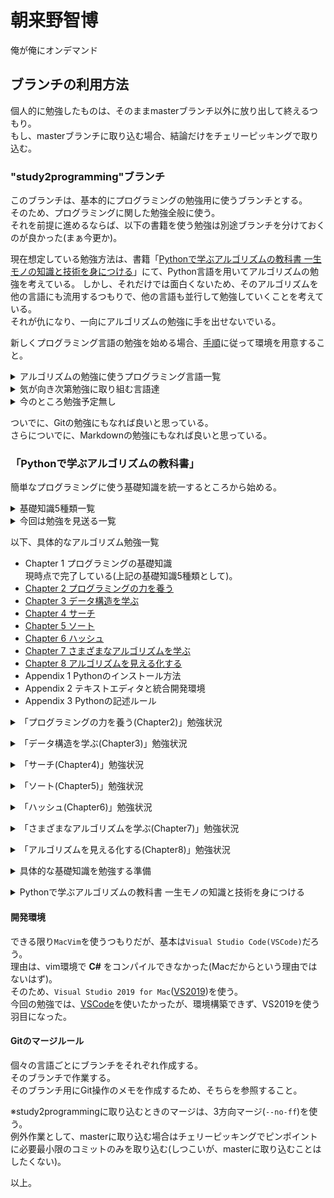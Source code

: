 # 朝来野智博
俺が俺にオンデマンド

<a name="HowToUseTheBranch"></a>
## ブランチの利用方法
個人的に勉強したものは、そのままmasterブランチ以外に放り出して終えるつもり。  
もし、masterブランチに取り込む場合、結論だけをチェリーピッキングで取り込む。  

<a name="study2programmingBranch"></a>
### "study2programming"ブランチ
このブランチは、基本的にプログラミングの勉強用に使うブランチとする。  
そのため、プログラミングに関した勉強全般に使う。  
それを前提に進めるならば、以下の書籍を使う勉強は別途ブランチを分けておくのが良かった(まぁ今更か)。  

現在想定している勉強方法は、書籍「[Pythonで学ぶアルゴリズムの教科書 一生モノの知識と技術を身につける](https://book.impress.co.jp/books/1120101024)」にて、Python言語を用いてアルゴリズムの勉強を考えている。
しかし、それだけでは面白くないため、そのアルゴリズムを他の言語にも流用するつもりで、他の言語も並行して勉強していくことを考えている。  
それが仇になり、一向にアルゴリズムの勉強に手を出せないでいる。  

新しくプログラミング言語の勉強を始める場合、[手順](#PythonSpecificAlgorithmStudyProcedure)に従って環境を用意すること。  


<details><summary>アルゴリズムの勉強に使うプログラミング言語一覧</summary>

今回勉強するプログラミング言語が以下になる。  
正確に言うならば、勉強した項目を以下に挙げているだけで、以下のプログラミング言語でアルゴリズムの勉強をするかどうかは別問題。  

* 基礎知識5種類を勉強するプログラミング言語。  
  * [Python](https://www.python.jp)  
    * [x] 変数2021/08/06  
    * [x] 配列2021/08/11  
    * [x] 条件分岐2021/08/12  
    * [x] 繰り返し2021/08/22  
    * [x] 関数2021/08/23  
  * [Go](https://golang.org)  
    * [x] 変数2021/08/07  
    * [x] 配列2021/09/28  
      スライスを優先利用した方が良い？  
    * [x] 条件分岐2021/09/29  
    * [x] 繰り返し2021/09/29  
    * [x] 関数2021/09/29  
  * [C](https://clang.llvm.org)  
    * [x] 変数2021/08/11  
    * [x] 配列2021/09/04  
    * [x] 条件分岐2021/09/14  
    * [x] 繰り返し2021/09/14  
    * [x] 関数2021/09/14  
  * [C++](https://cpprefjp.github.io)  
    * [x] 変数2021/08/18  
    * [ ] 配列  
    * [ ] 条件分岐  
    * [ ] 繰り返し  
    * [ ] 関数  
  * [C#](https://docs.microsoft.com/ja-jp/dotnet/csharp/)  
    * [x] 変数2021/08/20  
      コミット失敗？  
      **\*.csproj.user**がコミット対象外になっていた(いいのか？)。  
    * [x] 配列2021/09/19  
      矩形配列のこと。  
    * [x] 条件分岐2021/09/30  
    * [x] 繰り返し2021/09/30  
    * [x] 関数2021/10/01  
  * [Perl](https://www.perl.org)  
    * [x] 変数2021/08/29  
    * [x] 配列2021/08/31  
    * [x] 条件分岐2021/09/02  
    * [x] 繰り返し2021/09/02  
    * [x] 関数2021/09/02  
  * [Java](https://docs.oracle.com/en/java/)  
    * [x] 変数2021/08/21  
    * [x] 配列2021/09/18  
    * [x] 条件分岐2021/09/19  
    * [x] 繰り返し2021/09/19  
    * [x] 関数2021/09/20  
  * [vim script](https://vim-jp.org/vimdoc-ja/usr_41.html)  
    * [x] 変数2021/08/14  
    * [x] 配列2021/08/14  
    * [x] 条件分岐2021/08/15  
    * [x] 繰り返し2021/08/15  
    * [x] 関数2021/08/15  
  * [Rust](https://doc.rust-jp.rs/rust-by-example-ja/index.html)  
    * [x] 変数2021/09/12  
    * [x] 配列2021/10/03  
      配列のキャスト方法が不明なまま。  
    * [x] 条件分岐2021/10/23  
    * [x] 繰り返し2021/10/23  
    * [x] 関数2021/10/23  
  * [JavaScript](https://developer.mozilla.org/ja/docs/Web/JavaScript)  
    * [ ] 変数  
    * [ ] 配列  
    * [x] 条件分岐2022/02/17  
    * [x] 繰り返し2022/02/19  
    * [ ] 関数  

さわり程度の勉強になるため、今後はここから発展させていく。  
要は、今回たまたまアルゴリズムの勉強として上記の項目になっているだけであって、深掘りしていく場合は、この一覧を元につぎはぎしていくということ。  

</details>

<details><summary>気が向き次第勉強に取り組む言語達</summary>

* Godot script  
* VBA  
* PowerShell  
* Kotlin  
* Node.js  
* V  
* Ruby  
* Elm  
* Erlang  
* Haskell  
* OCaml  

</details>

<details><summary>今のところ勉強予定無し</summary>

* AutoHotKey  
* COBOL  
* D  
* HTML  
* Lisp  
* Lua  
* [Nim](https://nim-lang.org)  
* PHP  
* Pascal  
* Prolog
* React  
* Swift  
* TypeScript  

</details>

ついでに、Gitの勉強にもなれば良いと思っている。  
さらについでに、Markdownの勉強にもなれば良いと思っている。  


<a name="PythonAcquireKnowledgeAndSkillsOfLifelongThings"></a>
### 「Pythonで学ぶアルゴリズムの教科書」
簡単なプログラミングに使う基礎知識を統一するところから始める。  

<details><summary>基礎知識5種類一覧</summary>

* 変数  
* 配列  
  ここでのPythoでは、`リスト(list)`を配列と呼んでいる。  
* 条件分岐  
* 繰り返し  
* 関数  

</details>

<details><summary>今回は勉強を見送る一覧</summary>

今回勉強するアルゴリズムに全く無関係なのが理由なので、他で必要になり次第、勉強していく。  

* 基礎知識からの広がり。  
  * [ ] 構造体  
  * [ ] タプル  
  * [ ] null  
  * [ ] さらに範囲を広げる。  
        [ ] コレクション  
        [ ] ジェネリクス  
        [ ] ラムダ式  
            Pythonの配列(リスト)で必要になる。  
        [ ] 並列処理  
        [ ] 並行処理  

* オブジェクト指向を深めるならば、以下の範囲にも手を出す。  
  * [ ] 継承  
  * [ ] カプセル化  
  * [ ] パーシャルクラス  
    これは何？  
  * [ ] ポリモーフィズム  
  * [ ] インタフェイス  
  * [ ] 型スイッチ  

* 例外処理  
  オブジェクト指向言語であれば使える？  
  * [ ] try〜catch  
  * [ ] 例外クラス  
  * [ ] throw文  

* 正規表現  

</details>

<a name="algorithmAcquireKnowledgeAndSkillsOfLifelongThings"></a>
以下、具体的なアルゴリズム勉強一覧  
* Chapter 1 プログラミングの基礎知識  
  現時点で完了している(上記の基礎知識5種類として)。  
* [Chapter 2 プログラミングの力を養う](#developProgrammingSkillsOverviewChapter2tablecontents)  
* [Chapter 3 データ構造を学ぶ](#learnDataStructuresOverviewChapter3tablecontents)  
* [Chapter 4 サーチ](#searchOverviewChapter4tablecontents)  
* [Chapter 5 ソート](#sortOverviewChapter5tablecontents)  
* [Chapter 6 ハッシュ](#hashOverviewChapter6tablecontents)  
* [Chapter 7 さまざまなアルゴリズムを学ぶ](#learnVariousAlgorithmsOverviewChapter7tablecontents)  
* [Chapter 8 アルゴリズムを見える化する](#visualizeTheAlgorithmOverviewChapter8tablecontents)  
* Appendix 1 Pythonのインストール方法  
* Appendix 2 テキストエディタと統合開発環境  
* Appendix 3 Pythonの記述ルール  

<a name="developProgrammingSkillsOverviewChapter2tablecontents"></a>
<details><summary>「プログラミングの力を養う(Chapter2)」勉強状況</summary>

* アルゴリズムの勉強に使うプログラミング言語  
  * [x] [Python](./Python言語/README.md)  
    * 平均値を求める。  
    * 1からnまで足し合わせる。  
    * 九九の式を出力する。  
    * 素数を求める。  
    * nの階乗(n!)を求める。  
    * エラトステネスの篩(フルイ)  
    * n進法を理解する。  
  * [ ] [Go](https://golang.org)  
    * 平均値を求める。  
    * 1からnまで足し合わせる。  
    * 九九の式を出力する。  
    * 素数を求める。  
    * nの階乗(n!)を求める。  
    * エラトステネスの篩(フルイ)  
    * n進法を理解する。  
  * [ ] [C](https://clang.llvm.org)  
    * 平均値を求める。  
    * 1からnまで足し合わせる。  
    * 九九の式を出力する。  
    * 素数を求める。  
    * nの階乗(n!)を求める。  
    * エラトステネスの篩(フルイ)  
    * n進法を理解する。  
  * [ ] [C++](https://cpprefjp.github.io)  
    * 平均値を求める。  
    * 1からnまで足し合わせる。  
    * 九九の式を出力する。  
    * 素数を求める。  
    * nの階乗(n!)を求める。  
    * エラトステネスの篩(フルイ)  
    * n進法を理解する。  
  * [ ] [C#](https://docs.microsoft.com/ja-jp/dotnet/csharp/)  
    * 平均値を求める。  
    * 1からnまで足し合わせる。  
    * 九九の式を出力する。  
    * 素数を求める。  
    * nの階乗(n!)を求める。  
    * エラトステネスの篩(フルイ)  
    * n進法を理解する。  
  * [x] [Perl](./Perl言語/README.md)  
    * 平均値を求める。  
    * 1からnまで足し合わせる。  
    * 九九の式を出力する。  
    * 素数を求める。  
    * nの階乗(n!)を求める。  
    * エラトステネスの篩(フルイ)  
    * n進法を理解する。  
  * [ ] [Java](https://docs.oracle.com/en/java/)  
    * 平均値を求める。  
    * 1からnまで足し合わせる。  
    * 九九の式を出力する。  
    * 素数を求める。  
    * nの階乗(n!)を求める。  
    * エラトステネスの篩(フルイ)  
    * n進法を理解する。  
  * [x] [vim9script](./vimScript言語/README.md)  
    * 平均値を求める。  
    * 1からnまで足し合わせる。  
    * 九九の式を出力する。  
    * 素数を求める。  
    * nの階乗(n!)を求める。  
    * エラトステネスの篩(フルイ)  
    * n進法を理解する。  
  * [ ] [Rust](https://doc.rust-jp.rs/book-ja/index.html)  
    * 平均値を求める。  
    * 1からnまで足し合わせる。  
    * 九九の式を出力する。  
    * 素数を求める。  
    * nの階乗(n!)を求める。  
    * エラトステネスの篩(フルイ)  
    * n進法を理解する。  
  * [ ] [JavaScript](https://developer.mozilla.org/ja/docs/Web/JavaScript)  
    * 平均値を求める。  
    * 1からnまで足し合わせる。  
    * 九九の式を出力する。  
    * 素数を求める。  
    * nの階乗(n!)を求める。  
    * エラトステネスの篩(フルイ)  
    * n進法を理解する。  

</details>

<a name="learnDataStructuresOverviewChapter3tablecontents"></a>
<details><summary>「データ構造を学ぶ(Chapter3)」勉強状況</summary>

* アルゴリズムの勉強に使うプログラミング言語  
  * [ ] [Python](https://www.python.jp)  
    * スタック  
    * キュー  
    * リスト  
    * 木  
    * グラフ  
    * データを保存する(Pythonのファイル処理)  
  * [ ] [Go](https://golang.org)  
    * スタック  
    * キュー  
    * リスト  
    * 木  
    * グラフ  
    * データを保存する(Pythonのファイル処理をGoに置き換える)  
  * [ ] [C](https://clang.llvm.org)  
    * スタック  
    * キュー  
    * リスト  
    * 木  
    * グラフ  
    * データを保存する(Pythonのファイル処理をCに置き換える)  
  * [ ] [C++](https://cpprefjp.github.io)  
    * スタック  
    * キュー  
    * リスト  
    * 木  
    * グラフ  
    * データを保存する(Pythonのファイル処理をC++に置き換える)  
  * [ ] [C#](https://docs.microsoft.com/ja-jp/dotnet/csharp/)  
    * スタック  
    * キュー  
    * リスト  
    * 木  
    * グラフ  
    * データを保存する(Pythonのファイル処理をC#に置き換える)  
  * [ ] [Perl](https://www.perl.org)  
    * スタック  
    * キュー  
    * リスト  
    * 木  
    * グラフ  
    * データを保存する(Pythonのファイル処理をPerlに置き換える)  
  * [ ] [Java](https://docs.oracle.com/en/java/)  
    * スタック  
    * キュー  
    * リスト  
    * 木  
    * グラフ  
    * データを保存する(Pythonのファイル処理をJavaに置き換える)  
  * [ ] [vim9script](https://vim-jp.org/vimdoc-ja/usr_41.html)  
    * スタック  
    * キュー  
    * リスト  
    * 木  
    * グラフ  
    * データを保存する(Pythonのファイル処理をvim9scriptに置き換える)  
  * [ ] [Rust](https://doc.rust-jp.rs/book-ja/index.html)  
    * スタック  
    * キュー  
    * リスト  
    * 木  
    * グラフ  
    * データを保存する(Pythonのファイル処理をRustに置き換える)  
  * [ ] [JavaScript](https://developer.mozilla.org/ja/docs/Web/JavaScript)  
    * スタック  
    * キュー  
    * リスト  
    * 木  
    * グラフ  
    * データを保存する(Pythonのファイル処理をJavaScriptに置き換える)  

</details>

<a name="searchOverviewChapter4tablecontents"></a>
<details><summary>「サーチ(Chapter4)」勉強状況</summary>

* アルゴリズムの勉強に使うプログラミング言語  
  * [ ] [Python](https://www.python.jp)  
    * 線形探索  
    * 二分探索  
    * 木探索  
    * 計算量について知る  
    * ランダウの記号  
    * 数当てゲーム  
    * ビット演算を学ぶ  
  * [ ] [Go](https://golang.org)  
    * 線形探索  
    * 二分探索  
    * 木探索  
    * 計算量について知る  
    * ランダウの記号  
    * 数当てゲーム  
    * ビット演算を学ぶ  
  * [ ] [C](https://clang.llvm.org)  
    * 線形探索  
    * 二分探索  
    * 木探索  
    * 計算量について知る  
    * ランダウの記号  
    * 数当てゲーム  
    * ビット演算を学ぶ  
  * [ ] [C++](https://cpprefjp.github.io)  
    * 線形探索  
    * 二分探索  
    * 木探索  
    * 計算量について知る  
    * ランダウの記号  
    * 数当てゲーム  
    * ビット演算を学ぶ  
  * [ ] [C#](https://docs.microsoft.com/ja-jp/dotnet/csharp/)  
    * 線形探索  
    * 二分探索  
    * 木探索  
    * 計算量について知る  
    * ランダウの記号  
    * 数当てゲーム  
    * ビット演算を学ぶ  
  * [ ] [Perl](https://www.perl.org)  
    * 線形探索  
    * 二分探索  
    * 木探索  
    * 計算量について知る  
    * ランダウの記号  
    * 数当てゲーム  
    * ビット演算を学ぶ  
  * [ ] [Java](https://docs.oracle.com/en/java/)  
    * 線形探索  
    * 二分探索  
    * 木探索  
    * 計算量について知る  
    * ランダウの記号  
    * 数当てゲーム  
    * ビット演算を学ぶ  
  * [ ] [vim9script](https://vim-jp.org/vimdoc-ja/usr_41.html)  
    * 線形探索  
    * 二分探索  
    * 木探索  
    * 計算量について知る  
    * ランダウの記号  
    * 数当てゲーム  
    * ビット演算を学ぶ  
  * [ ] [Rust](https://doc.rust-jp.rs/book-ja/index.html)  
    * 線形探索  
    * 二分探索  
    * 木探索  
    * 計算量について知る  
    * ランダウの記号  
    * 数当てゲーム  
    * ビット演算を学ぶ  
  * [ ] [JavaScript](https://developer.mozilla.org/ja/docs/Web/JavaScript)  
    * 線形探索  
    * 二分探索  
    * 木探索  
    * 計算量について知る  
    * ランダウの記号  
    * 数当てゲーム  
    * ビット演算を学ぶ  

</details>

<a name="sortOverviewChapter5tablecontents"></a>
<details><summary>「ソート(Chapter5)」勉強状況</summary>

* アルゴリズムの勉強に使うプログラミング言語  
  * [ ] [Python](https://www.python.jp)  
    * 選択ソート  
    * バブルソート  
    * 挿入ソート  
    * クイックソート  
    * マージソート  
    * ヒープソート  
    * クイックソートの再起の過程を出力する。  
    * 再帰関数を用いたマージソート。  
    * Pythonのソート命令とheapqモジュールの使い方。  
    * ソートの計算量と計算時間。  
  * [ ] [Go](https://golang.org)  
    * 選択ソート  
    * バブルソート  
    * 挿入ソート  
    * クイックソート  
    * マージソート  
    * ヒープソート  
    * クイックソートの再起の過程を出力する。  
    * 再帰関数を用いたマージソート。  
    * Pythonのソート命令とheapqモジュールの使い方。  
      Go言語に置き換え可能か調べるとこからが作業開始になる。  
    * ソートの計算量と計算時間。  
  * [ ] [C](https://clang.llvm.org)  
    * 選択ソート  
    * バブルソート  
    * 挿入ソート  
    * クイックソート  
    * マージソート  
    * ヒープソート  
    * クイックソートの再起の過程を出力する。  
    * 再帰関数を用いたマージソート。  
    * Pythonのソート命令とheapqモジュールの使い方。  
      C言語に置き換え可能か調べるとこからが作業開始になる。  
    * ソートの計算量と計算時間。  
  * [ ] [C++](https://cpprefjp.github.io)  
    * 選択ソート  
    * バブルソート  
    * 挿入ソート  
    * クイックソート  
    * マージソート  
    * ヒープソート  
    * クイックソートの再起の過程を出力する。  
    * 再帰関数を用いたマージソート。  
    * Pythonのソート命令とheapqモジュールの使い方。  
      C++言語に置き換え可能か調べるとこからが作業開始になる。  
    * ソートの計算量と計算時間。  
  * [ ] [C#](https://docs.microsoft.com/ja-jp/dotnet/csharp/)  
    * 選択ソート  
    * バブルソート  
    * 挿入ソート  
    * クイックソート  
    * マージソート  
    * ヒープソート  
    * クイックソートの再起の過程を出力する。  
    * 再帰関数を用いたマージソート。  
    * Pythonのソート命令とheapqモジュールの使い方。  
      C#言語に置き換え可能か調べるとこからが作業開始になる。  
    * ソートの計算量と計算時間。  
  * [ ] [Perl](https://www.perl.org)  
    * 選択ソート  
    * バブルソート  
    * 挿入ソート  
    * クイックソート  
    * マージソート  
    * ヒープソート  
    * クイックソートの再起の過程を出力する。  
    * 再帰関数を用いたマージソート。  
    * Pythonのソート命令とheapqモジュールの使い方。  
      Perl言語に置き換え可能か調べるとこからが作業開始になる。  
    * ソートの計算量と計算時間。  
  * [ ] [Java](https://docs.oracle.com/en/java/)  
    * 選択ソート  
    * バブルソート  
    * 挿入ソート  
    * クイックソート  
    * マージソート  
    * ヒープソート  
    * クイックソートの再起の過程を出力する。  
    * 再帰関数を用いたマージソート。  
    * Pythonのソート命令とheapqモジュールの使い方。  
      Java言語に置き換え可能か調べるとこからが作業開始になる。  
    * ソートの計算量と計算時間。  
  * [ ] [vim9script](https://vim-jp.org/vimdoc-ja/usr_41.html)  
    * 選択ソート  
    * バブルソート  
    * 挿入ソート  
    * クイックソート  
    * マージソート  
    * ヒープソート  
    * クイックソートの再起の過程を出力する。  
    * 再帰関数を用いたマージソート。  
    * Pythonのソート命令とheapqモジュールの使い方。  
      vim9script言語に置き換え可能か調べるとこからが作業開始になる。  
    * ソートの計算量と計算時間。  
  * [ ] [Rust](https://doc.rust-jp.rs/book-ja/index.html)  
    * 選択ソート  
    * バブルソート  
    * 挿入ソート  
    * クイックソート  
    * マージソート  
    * ヒープソート  
    * クイックソートの再起の過程を出力する。  
    * 再帰関数を用いたマージソート。  
    * Pythonのソート命令とheapqモジュールの使い方。  
      Rust言語に置き換え可能か調べるとこからが作業開始になる。  
    * ソートの計算量と計算時間。  
  * [ ] [JavaScript](https://developer.mozilla.org/ja/docs/Web/JavaScript)  
    * 選択ソート  
    * バブルソート  
    * 挿入ソート  
    * クイックソート  
    * マージソート  
    * ヒープソート  
    * クイックソートの再起の過程を出力する。  
    * 再帰関数を用いたマージソート。  
    * Pythonのソート命令とheapqモジュールの使い方。  
      JavaScript言語に置き換え可能か調べるとこからが作業開始になる。  
    * ソートの計算量と計算時間。  

</details>

<a name="hashOverviewChapter6tablecontents"></a>
<details><summary>「ハッシュ(Chapter6)」勉強状況</summary>

* アルゴリズムの勉強に使うプログラミング言語  
  * [ ] [Python](https://www.python.jp)  
    * ハッシュとは。  
    * ハッシュ関数  
    * ハッシュテーブル  
    * 衝突を回避する。  
    * 暗号学的ハッシュ関数  
  * [ ] [Go](https://golang.org)  
    * ハッシュとは。  
    * ハッシュ関数  
    * ハッシュテーブル  
    * 衝突を回避する。  
    * 暗号学的ハッシュ関数  
  * [ ] [C](https://clang.llvm.org)  
    * ハッシュとは。  
    * ハッシュ関数  
    * ハッシュテーブル  
    * 衝突を回避する。  
    * 暗号学的ハッシュ関数  
  * [ ] [C++](https://cpprefjp.github.io)  
    * ハッシュとは。  
    * ハッシュ関数  
    * ハッシュテーブル  
    * 衝突を回避する。  
    * 暗号学的ハッシュ関数  
  * [ ] [C#](https://docs.microsoft.com/ja-jp/dotnet/csharp/)  
    * ハッシュとは。  
    * ハッシュ関数  
    * ハッシュテーブル  
    * 衝突を回避する。  
    * 暗号学的ハッシュ関数  
  * [ ] [Perl](https://www.perl.org)  
    * ハッシュとは。  
    * ハッシュ関数  
    * ハッシュテーブル  
    * 衝突を回避する。  
    * 暗号学的ハッシュ関数  
  * [ ] [Java](https://docs.oracle.com/en/java/)  
    * ハッシュとは。  
    * ハッシュ関数  
    * ハッシュテーブル  
    * 衝突を回避する。  
    * 暗号学的ハッシュ関数  
  * [ ] [vim9script](https://vim-jp.org/vimdoc-ja/usr_41.html)  
    * ハッシュとは。  
    * ハッシュ関数  
    * ハッシュテーブル  
    * 衝突を回避する。  
    * 暗号学的ハッシュ関数  
  * [ ] [Rust](https://doc.rust-jp.rs/book-ja/index.html)  
    * ハッシュとは。  
    * ハッシュ関数  
    * ハッシュテーブル  
    * 衝突を回避する。  
    * 暗号学的ハッシュ関数  
  * [ ] [JavaScript](https://developer.mozilla.org/ja/docs/Web/JavaScript)  
    * ハッシュとは。  
    * ハッシュ関数  
    * ハッシュテーブル  
    * 衝突を回避する。  
    * 暗号学的ハッシュ関数  

</details>

<a name="learnVariousAlgorithmsOverviewChapter7tablecontents"></a>
<details><summary>「さまざまなアルゴリズムを学ぶ(Chapter7)」勉強状況</summary>

* アルゴリズムの勉強に使うプログラミング言語  
  * [ ] [Python](https://www.python.jp)  
    * ユークリッドの互除法  
    * 文字列探索  
    * アルゴリズムを理解するヒント(処理の過程の出力)。  
  * [ ] [Go](https://golang.org)  
    * ユークリッドの互除法  
    * 文字列探索  
    * アルゴリズムを理解するヒント(処理の過程の出力)。  
  * [ ] [C](https://clang.llvm.org)  
    * ユークリッドの互除法  
    * 文字列探索  
    * アルゴリズムを理解するヒント(処理の過程の出力)。  
  * [ ] [C++](https://cpprefjp.github.io)  
    * ユークリッドの互除法  
    * 文字列探索  
    * アルゴリズムを理解するヒント(処理の過程の出力)。  
  * [ ] [C#](https://docs.microsoft.com/ja-jp/dotnet/csharp/)  
    * ユークリッドの互除法  
    * 文字列探索  
    * アルゴリズムを理解するヒント(処理の過程の出力)。  
  * [ ] [Perl](https://www.perl.org)  
    * ユークリッドの互除法  
    * 文字列探索  
    * アルゴリズムを理解するヒント(処理の過程の出力)。  
  * [ ] [Java](https://docs.oracle.com/en/java/)  
    * ユークリッドの互除法  
    * 文字列探索  
    * アルゴリズムを理解するヒント(処理の過程の出力)。  
  * [ ] [vim9script](https://vim-jp.org/vimdoc-ja/usr_41.html)  
    * ユークリッドの互除法  
    * 文字列探索  
    * アルゴリズムを理解するヒント(処理の過程の出力)。  
  * [ ] [Rust](https://doc.rust-jp.rs/book-ja/index.html)  
    * ユークリッドの互除法  
    * 文字列探索  
    * アルゴリズムを理解するヒント(処理の過程の出力)。  
  * [ ] [JavaScript](https://developer.mozilla.org/ja/docs/Web/JavaScript)  
    * ユークリッドの互除法  
    * 文字列探索  
    * アルゴリズムを理解するヒント(処理の過程の出力)。  

</details>

<a name="visualizeTheAlgorithmOverviewChapter8tablecontents"></a>
<details><summary>「アルゴリズムを見える化する(Chapter8)」勉強状況</summary>

* アルゴリズムの勉強に使うプログラミング言語  
  * [ ] [Python](https://www.python.jp)  
    * n次関数の曲線を描く。  
    * フラクタル図形を描く。  
    * 迷路を解く過程を描く。  
    * アルゴリズムを使い分ける。  
    * マンデルブロー集合を描こう。  
  * [ ] [Go](https://golang.org)  
    * n次関数の曲線を描く。  
    * フラクタル図形を描く。  
    * 迷路を解く過程を描く。  
    * アルゴリズムを使い分ける。  
    * マンデルブロー集合を描こう。  
  * [ ] [C](https://clang.llvm.org)  
    * n次関数の曲線を描く。  
    * フラクタル図形を描く。  
    * 迷路を解く過程を描く。  
    * アルゴリズムを使い分ける。  
    * マンデルブロー集合を描こう。  
  * [ ] [C++](https://cpprefjp.github.io)  
    * n次関数の曲線を描く。  
    * フラクタル図形を描く。  
    * 迷路を解く過程を描く。  
    * アルゴリズムを使い分ける。  
    * マンデルブロー集合を描こう。  
  * [ ] [C#](https://docs.microsoft.com/ja-jp/dotnet/csharp/)  
    * n次関数の曲線を描く。  
    * フラクタル図形を描く。  
    * 迷路を解く過程を描く。  
    * アルゴリズムを使い分ける。  
    * マンデルブロー集合を描こう。  
  * [ ] [Perl](https://www.perl.org)  
    * n次関数の曲線を描く。  
    * フラクタル図形を描く。  
    * 迷路を解く過程を描く。  
    * アルゴリズムを使い分ける。  
    * マンデルブロー集合を描こう。  
  * [ ] [Java](https://docs.oracle.com/en/java/)  
    * n次関数の曲線を描く。  
    * フラクタル図形を描く。  
    * 迷路を解く過程を描く。  
    * アルゴリズムを使い分ける。  
    * マンデルブロー集合を描こう。  
  * [ ] [vim9script](https://vim-jp.org/vimdoc-ja/usr_41.html)  
    * n次関数の曲線を描く。  
    * フラクタル図形を描く。  
    * 迷路を解く過程を描く。  
    * アルゴリズムを使い分ける。  
    * マンデルブロー集合を描こう。  
  * [ ] [Rust](https://doc.rust-jp.rs/book-ja/index.html)  
    * n次関数の曲線を描く。  
    * フラクタル図形を描く。  
    * 迷路を解く過程を描く。  
    * アルゴリズムを使い分ける。  
    * マンデルブロー集合を描こう。  
  * [ ] [JavaScript](https://developer.mozilla.org/ja/docs/Web/JavaScript)  
    * n次関数の曲線を描く。  
    * フラクタル図形を描く。  
    * 迷路を解く過程を描く。  
    * アルゴリズムを使い分ける。  
    * マンデルブロー集合を描こう。  

</details>


<a name="PythonSpecificBasicKnowledgeProcedures"></a>
<details><summary>具体的な基礎知識を勉強する準備</summary>

構造化プログラミングの勉強とも言える。  
しかし、本当に触り部分だけ。  
それだけで十分ではあるのだが、プログラミング言語によっては、範囲が広がるだろう。  

#### 具体的な基礎知識5種類の手順

[ ] 手順1. 勉強用のブランチに移動する。  
[ ] 手順2. ルートディレクトリのひな形ディレクトリを勉強用ディレクトリとしてコピーする。  
    ※そのとき、記号をディレクトリ名に含めない方が良い(`C#`を付けたディレクトリ名配下のファイルを開いたときに、Vimエディタでエラーになった)。  
[ ] 手順3. その(ディレクトリ配下にある)"ひな形/README.md"を参考に作業を進める。  
[x] 手順3-1. これ以降は、そのファイルを元に作業を進める。
[ ] 手順4. 手順4での「5種類の基礎知識」が終わり次第、このディレクトリにある当ファイルの作業を再開する。  
[ ] 手順5. 5種類の基礎知識終了にて、"study2programming"ブランチにマージする。  

※環境は必ず記載すること(バージョンなど)。  

</details>


<a name="PythonSpecificAlgorithmStudyProcedure"></a>
<details><summary>Pythonで学ぶアルゴリズムの教科書 一生モノの知識と技術を身につける</summary>

ここでは、以下の手順でアルゴリズムの勉強を進める。

#### 具体的なアルゴリズムの勉強手順

[ ] 手順1. 勉強用のブランチに移動する。  
[ ] 手順2. "ひな形/README.md"を参考に作業を進める。  
[x] 手順2-1. これ以降は、そのファイルを元に作業を進める。  

</details>

<a name="PythonDevelopmentEnvironment"></a>
#### 開発環境
できる限り`MacVim`を使うつもりだが、基本は`Visual Studio Code(VSCode)`だろう。  
理由は、vim環境で **C#** をコンパイルできなかった(Macだからという理由ではないはず)。  
そのため、`Visual Studio 2019 for Mac`([VS2019](https://visualstudio.microsoft.com/ja/downloads/))を使う。  
今回の勉強では、[VSCode](https://code.visualstudio.com)を使いたかったが、環境構築できず、VS2019を使う羽目になった。  


<a name="PythonGitMergeRules"></a>
#### Gitのマージルール
個々の言語ごとにブランチをそれぞれ作成する。  
そのブランチで作業する。  
そのブランチ用にGit操作のメモを作成するため、そちらを参照すること。  

※study2programmingに取り込むときのマージは、3方向マージ(`--no-ff`)を使う。  
例外作業として、masterに取り込む場合はチェリーピッキングでピンポイントに必要最小限のコミットのみを取り込む(しつこいが、masterに取り込むことはしたくない)。  


以上。
<!-- vim: set ts=4 sts=4 sw=4 tw=0 ff=unix fenc=utf-8 ft=markdown expandtab: -->

